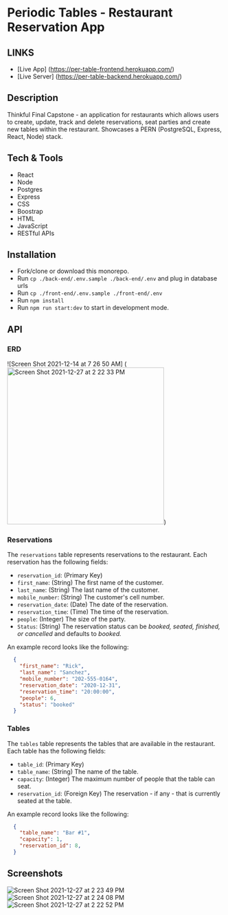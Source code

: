 # Periodic Tables - Restaurant Reservation App

## LINKS
* [Live App] (https://per-table-frontend.herokuapp.com/)
* [Live Server] (https://per-table-backend.herokuapp.com/)

## Description

Thinkful Final Capstone - an application for restaurants which allows users to create, update, track and delete reservations, seat parties and create new tables within the restaurant. Showcases a PERN (PostgreSQL, Express, React, Node) stack. 

## Tech & Tools
- React
- Node
- Postgres
- Express
- CSS
- Boostrap
- HTML
- JavaScript
- RESTful APIs

## Installation
- Fork/clone or download this monorepo.
- Run `cp ./back-end/.env.sample ./back-end/.env` and plug in database urls
- Run `cp ./front-end/.env.sample ./front-end/.env`
- Run `npm install`
- Run `npm run start:dev` to start in development mode.

## API
### ERD

![Screen Shot 2021-12-14 at 7 26 50 AM]
(<img width="365" alt="Screen Shot 2021-12-27 at 2 22 33 PM" src="https://user-images.githubusercontent.com/86076004/147511425-3d0bc3b5-cb6b-4a79-8cb2-7f05de6282d8.png">)

### Reservations

The `reservations` table represents reservations to the restaurant. Each reservation has the following fields:

- `reservation_id`: (Primary Key)
- `first_name`: (String) The first name of the customer.
- `last_name`: (String) The last name of the customer.
- `mobile_number`: (String) The customer's cell number.
- `reservation_date`: (Date) The date of the reservation.
- `reservation_time`: (Time) The time of the reservation.
- `people`: (Integer) The size of the party.
- `Status`: (String) The reservation status can be _booked, seated, finished, or cancelled_ and defaults to _booked._

An example record looks like the following:

```json
  {
    "first_name": "Rick",
    "last_name": "Sanchez",
    "mobile_number": "202-555-0164",
    "reservation_date": "2020-12-31",
    "reservation_time": "20:00:00",
    "people": 6,
    "status": "booked"
  }
```

### Tables

The `tables` table represents the tables that are available in the restaurant. Each table has the following fields:

- `table_id`: (Primary Key)
- `table_name`: (String) The name of the table.
- `capacity`: (Integer) The maximum number of people that the table can seat.
- `reservation_id`: (Foreign Key) The reservation - if any - that is currently seated at the table.

An example record looks like the following:

```json
  {
    "table_name": "Bar #1",
    "capacity": 1,
    "reservation_id": 8,
  }
```

## Screenshots
![Screen Shot 2021-12-27 at 2 23 49 PM](https://user-images.githubusercontent.com/86076004/147511412-b42f4a79-a9cd-4b3d-af47-116f543c75db.png)
![Screen Shot 2021-12-27 at 2 24 08 PM](https://user-images.githubusercontent.com/86076004/147511415-ec3d9ec6-7d41-41c9-9b5c-a85d69173acf.png)
![Screen Shot 2021-12-27 at 2 22 52 PM](https://user-images.githubusercontent.com/86076004/147511428-e03ee4c9-d438-4648-ad09-0fc9be1709ac.png)
